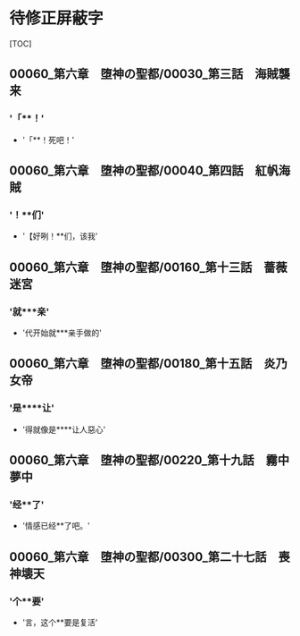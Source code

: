 # 待修正屏蔽字

[TOC]

## 00060_第六章　堕神の聖都/00030_第三話　海賊襲来

### '「**！'

- '「**！死吧！'


## 00060_第六章　堕神の聖都/00040_第四話　紅帆海賊

### '！**们'

- '【好咧！**们，该我'


## 00060_第六章　堕神の聖都/00160_第十三話　薔薇迷宮

### '就***亲'

- '代开始就***亲手做的'


## 00060_第六章　堕神の聖都/00180_第十五話　炎乃女帝

### '是****让'

- '得就像是****让人惡心'


## 00060_第六章　堕神の聖都/00220_第十九話　霧中夢中

### '经**了'

- '情感已经**了吧。'


## 00060_第六章　堕神の聖都/00300_第二十七話　喪神壊天

### '个**要'

- '言，这个**要是复活'
